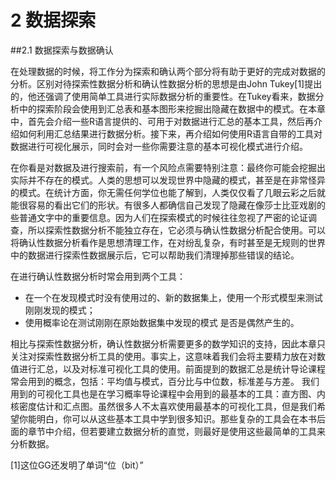 2 数据探索
================================

##2.1 数据探索与数据确认

在处理数据的时候，将工作分为探索和确认两个部分将有助于更好的完成对数据的分析。区别对待探索性数据分析和确认性数据分析的思想是由John Tukey[1]提出的，他还强调了使用简单工具进行实际数据分析的重要性。在Tukey看来，数据分析中的探索阶段会使用到汇总表和基本图形来挖掘出隐藏在数据中的模式。在本章中，首先会介绍一些R语言提供的、可用于对数据进行汇总的基本工具，然后再介绍如何利用汇总结果进行数据分析。接下来，再介绍如何使用R语言自带的工具对数据进行可视化展示，同时会对一些你需要注意的基本可视化模式进行介绍。

在你看是对数据及进行搜索前，有一个风险点需要特别注意：最终你可能会挖掘出实际并不存在的模式。人类的思想可以发现世界中隐藏的模式，甚至是在非常怪异的模式。在统计方面，你无需任何学位也能了解到，人类仅仅看了几眼云彩之后就能很容易的看出它们的形状。有很多人都确信自己发现了隐藏在像莎士比亚戏剧的些普通文字中的重要信息。因为人们在探索模式的时候往往忽视了严密的论证调查，所以探索性数据分析不能独立存在，它必须与确认性数据分析配合使用。可以将确认性数据分析看作是思想清理工作，在对纷乱复杂，有时甚至是无规则的世界中的数据进行探索性数据展示后，它可以帮助我们清理掉那些错误的结论。

在进行确认性数据分析时常会用到两个工具：

* 在一个在发现模式时没有使用过的、新的数据集上，使用一个形式模型来测试刚刚发现的模式；
* 使用概率论在测试刚刚在原始数据集中发现的模式 是否是偶然产生的。

相比与探索性数据分析，确认性数据分析需要更多的数学知识的支持，因此本章只关注对探索性数据分析工具的使用。事实上，这意味着我们会将主要精力放在对数值进行汇总，以及对标准可视化工具的使用。前面提到的数据汇总是统计导论课程常会用到的概念，包括：平均值与模式，百分比与中位数，标准差与方差。 我们用到的可视化工具也是在学习概率导论课程中会用到的最基本的工具：直方图、内核密度估计和汇点图。虽然很多人不太喜欢使用最基本的可视化工具，但是我们希望你能明白，你可以从这些基本工具中学到很多知识。那些复杂的工具会在本书后面的章节中介绍，但若要建立数据分析的直觉，则最好是使用这些最简单的工具来分析数据。




[1]这位GG还发明了单词“位（bit）”



